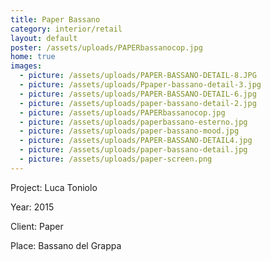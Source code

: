 ```yaml
---
title: Paper Bassano
category: interior/retail
layout: default
poster: /assets/uploads/PAPERbassanocop.jpg
home: true
images:
  - picture: /assets/uploads/PAPER-BASSANO-DETAIL-8.JPG
  - picture: /assets/uploads/Ppaper-bassano-detail-3.jpg
  - picture: /assets/uploads/PAPER-BASSANO-DETAIL-6.jpg
  - picture: /assets/uploads/paper-bassano-detail-2.jpg
  - picture: /assets/uploads/PAPERbassanocop.jpg
  - picture: /assets/uploads/paperbassano-esterno.jpg
  - picture: /assets/uploads/paper-bassano-mood.jpg
  - picture: /assets/uploads/PAPER-BASSANO-DETAIL4.jpg
  - picture: /assets/uploads/paper-bassano-detail.jpg
  - picture: /assets/uploads/paper-screen.png
---
```

Project: Luca Toniolo

Year: 2015

Client: Paper

Place: Bassano del Grappa


